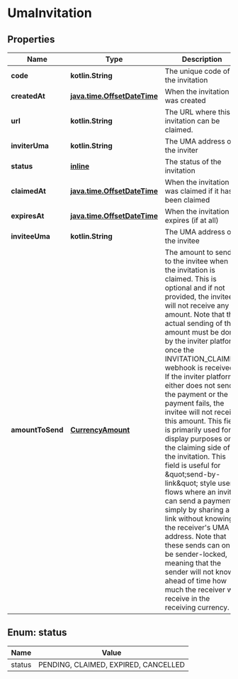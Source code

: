 
# UmaInvitation

## Properties
| Name | Type | Description | Notes |
| ------------ | ------------- | ------------- | ------------- |
| **code** | **kotlin.String** | The unique code of the invitation |  |
| **createdAt** | [**java.time.OffsetDateTime**](java.time.OffsetDateTime.md) | When the invitation was created |  |
| **url** | **kotlin.String** | The URL where this invitation can be claimed. |  |
| **inviterUma** | **kotlin.String** | The UMA address of the inviter |  |
| **status** | [**inline**](#Status) | The status of the invitation |  |
| **claimedAt** | [**java.time.OffsetDateTime**](java.time.OffsetDateTime.md) | When the invitation was claimed if it has been claimed |  [optional] |
| **expiresAt** | [**java.time.OffsetDateTime**](java.time.OffsetDateTime.md) | When the invitation expires (if at all) |  [optional] |
| **inviteeUma** | **kotlin.String** | The UMA address of the invitee |  [optional] |
| **amountToSend** | [**CurrencyAmount**](CurrencyAmount.md) | The amount to send to the invitee when the invitation is claimed. This is optional and if not provided, the invitee will not receive any amount. Note that the actual sending of the amount must be done by the inviter platform once the INVITATION_CLAIMED webhook is received. If the inviter platform either does not send the payment or the payment fails, the invitee will not receive this amount. This field is primarily used for display purposes on the claiming side of the invitation. This field is useful for \&quot;send-by-link\&quot; style user flows where an inviter can send a payment simply by sharing a link without knowing the receiver&#39;s UMA address. Note that these sends can only be sender-locked, meaning that the sender will not know ahead of time how much the receiver will receive in the receiving currency. |  [optional] |


<a id="Status"></a>
## Enum: status
| Name | Value |
| ---- | ----- |
| status | PENDING, CLAIMED, EXPIRED, CANCELLED |




